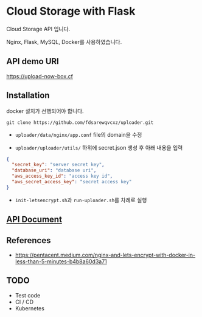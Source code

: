# Cloud Storage with Flask
Cloud Storage API 입니다.

Nginx, Flask, MySQL, Docker를 사용하였습니다.

## API demo URI
https://upload-now-box.cf

## Installation
docker 설치가 선행되어야 합니다.
```commandline
git clone https://github.com/fdsarewqvcxz/uploader.git
```

+ `uploader/data/nginx/app.conf` file의 domain을 수정

+ `uploader/uploader/utils/` 하위에 secret.json 생성 후 아래 내용을 입력
```json
{
  "secret_key": "server secret key",
  "database_uri": "database uri",
  "aws_access_key_id": "access key id",
  "aws_secret_access_key": "secret access key"
}
```

+ `init-letsencrypt.sh`과 `run-uploader.sh`를 차례로 실행

## [API Document](API_doc.md)

## References
+ https://pentacent.medium.com/nginx-and-lets-encrypt-with-docker-in-less-than-5-minutes-b4b8a60d3a71


## TODO
+ Test code
+ CI / CD
+ Kubernetes